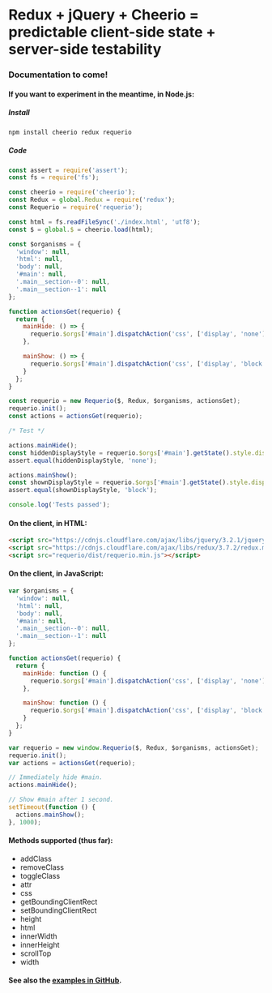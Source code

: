 # Redux + jQuery + Cheerio = predictable client-side state + server-side testability

### Documentation to come!

#### If you want to experiment in the meantime, in Node.js:

##### Install

```bash
npm install cheerio redux requerio
```

##### Code

```javascript
const assert = require('assert');
const fs = require('fs');

const cheerio = require('cheerio');
const Redux = global.Redux = require('redux');
const Requerio = require('requerio');

const html = fs.readFileSync('./index.html', 'utf8');
const $ = global.$ = cheerio.load(html);

const $organisms = {
  'window': null,
  'html': null,
  'body': null,
  '#main': null,
  '.main__section--0': null,
  '.main__section--1': null
};

function actionsGet(requerio) {
  return {
    mainHide: () => {
      requerio.$orgs['#main'].dispatchAction('css', ['display', 'none']);
    },

    mainShow: () => {
      requerio.$orgs['#main'].dispatchAction('css', ['display', 'block']);
    }
  };
}

const requerio = new Requerio($, Redux, $organisms, actionsGet);
requerio.init();
const actions = actionsGet(requerio);

/* Test */

actions.mainHide();
const hiddenDisplayStyle = requerio.$orgs['#main'].getState().style.display;
assert.equal(hiddenDisplayStyle, 'none');

actions.mainShow();
const shownDisplayStyle = requerio.$orgs['#main'].getState().style.display;
assert.equal(shownDisplayStyle, 'block');

console.log('Tests passed');
```

#### On the client, in HTML:

```html
<script src="https://cdnjs.cloudflare.com/ajax/libs/jquery/3.2.1/jquery.slim.min.js"></script>
<script src="https://cdnjs.cloudflare.com/ajax/libs/redux/3.7.2/redux.min.js"></script>
<script src="requerio/dist/requerio.min.js"></script>
```

#### On the client, in JavaScript:

```javascript
var $organisms = {
  'window': null,
  'html': null,
  'body': null,
  '#main': null,
  '.main__section--0': null,
  '.main__section--1': null
};

function actionsGet(requerio) {
  return {
    mainHide: function () {
      requerio.$orgs['#main'].dispatchAction('css', ['display', 'none']);
    },

    mainShow: function () {
      requerio.$orgs['#main'].dispatchAction('css', ['display', 'block']);
    }
  };
}

var requerio = new window.Requerio($, Redux, $organisms, actionsGet);
requerio.init();
var actions = actionsGet(requerio);

// Immediately hide #main.
actions.mainHide();

// Show #main after 1 second.
setTimeout(function () {
  actions.mainShow();
}, 1000);
```

#### Methods supported (thus far):

* addClass
* removeClass
* toggleClass
* attr
* css
* getBoundingClientRect
* setBoundingClientRect
* height
* html
* innerWidth
* innerHeight
* scrollTop
* width

#### See also the <a href="https://github.com/electric-eloquence/requerio/tree/master/examples" target="_blank">examples in GitHub</a>.

